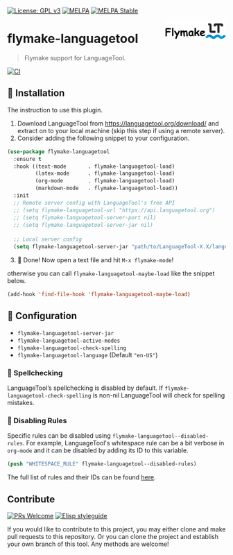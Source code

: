 [![License: GPL v3](https://img.shields.io/badge/License-GPL%20v3-blue.svg)](https://www.gnu.org/licenses/gpl-3.0)
[![MELPA](https://melpa.org/packages/flymake-languagetool-badge.svg)](https://melpa.org/#/flymake-languagetool)
[![MELPA Stable](https://stable.melpa.org/packages/flymake-languagetool-badge.svg)](https://stable.melpa.org/#/flymake-languagetool)

<img align="right" src="./etc/logo.png" with="138" height="46">

# flymake-languagetool
> Flymake support for LanguageTool.

[![CI](https://github.com/emacs-languagetool/flymake-languagetool/actions/workflows/test.yml/badge.svg)](https://github.com/emacs-languagetool/flymake-languagetool/actions/workflows/test.yml)

## :floppy_disk: Installation

The instruction to use this plugin.

1. Download LanguageTool from https://languagetool.org/download/ and
   extract on to your local machine (skip this step if using a remote
   server).
2. Consider adding the following snippet to your configuration.

```el
(use-package flymake-languagetool
  :ensure t
  :hook ((text-mode       . flymake-languagetool-load)
         (latex-mode      . flymake-languagetool-load)
         (org-mode        . flymake-languagetool-load)
         (markdown-mode   . flymake-languagetool-load))
  :init
  ;; Remote server config with LanguageTool's free API
  ;; (setq flymake-languagetool-url "https://api.languagetool.org")
  ;; (setq flymake-languagetool-server-port nil)
  ;; (setq flymake-languagetool-server-jar nil)

  ;; Local server config
  (setq flymake-languagetool-server-jar "path/to/LanguageTool-X.X/languagetool-server.jar"))
```

3. :tada: Done! Now open a text file and hit `M-x flymake-mode`!

otherwise you can call `flymake-languagetool-maybe-load` like the snippet below.

```el
(add-hook 'find-file-hook 'flymake-languagetool-maybe-load)
```

## :wrench: Configuration

* `flymake-languagetool-server-jar`
* `flymake-languagetool-active-modes`
* `flymake-languagetool-check-spelling`
* `flymake-languagetool-language` (Default `"en-US"`)

### :book: Spellchecking

LanguageTool’s spellchecking is disabled by default. If
`flymake-languagetool-check-spelling` is non-nil LanguageTool will check
for spelling mistakes.

### :straight_ruler: Disabling Rules

Specific rules can be disabled using
`flymake-languagetool--disabled-rules`. For example, LanguageTool's
whitespace rule can be a bit verbose in `org-mode` and it can be
disabled by adding its ID to this variable.

```el
(push "WHITESPACE_RULE" flymake-languagetool--disabled-rules)
```

The full list of rules and their IDs can be found [here](https://community.languagetool.org/rule/list?lang=en).

## Contribute

[![PRs Welcome](https://img.shields.io/badge/PRs-welcome-brightgreen.svg)](http://makeapullrequest.com)
[![Elisp styleguide](https://img.shields.io/badge/elisp-style%20guide-purple)](https://github.com/bbatsov/emacs-lisp-style-guide)

If you would like to contribute to this project, you may either
clone and make pull requests to this repository. Or you can
clone the project and establish your own branch of this tool.
Any methods are welcome!

